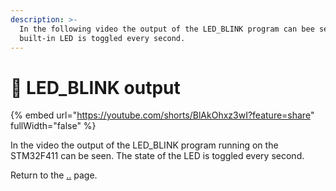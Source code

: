 ```yaml
---
description: >-
  In the following video the output of the LED_BLINK program can bee seen. The
  built-in LED is toggled every second.
---
```


# 📼 LED\_BLINK output

{% embed url="https://youtube.com/shorts/BlAkOhxz3wI?feature=share" fullWidth="false" %}

In the video the output of the LED\_BLINK program running on the STM32F411 can be seen. The state of the LED is toggled every second.

Return to the [..](../ "mention") page.
